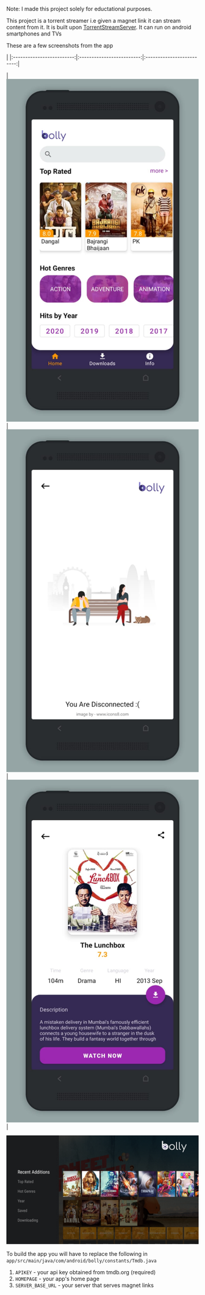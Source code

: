 Note: I made this project solely for eductational purposes.

This project is a torrent streamer i.e given a magnet link it can stream content from it. It is built upon [TorrentStreamServer](https://github.com/TorrentStream/TorrentStreamServer-Android). It can run on android smartphones and TVs

These are a few screenshots from the app

|
|:-------------------------:|:-------------------------:|:-------------------------:|

|![alt text](https://github.com/nileshsolanki/bolly/blob/master/screenhsots/ss3.jpeg)|![alt text](https://github.com/nileshsolanki/bolly/blob/master/screenhsots/ss2.jpeg) |![alt text](https://github.com/nileshsolanki/bolly/blob/master/screenhsots/ss1.jpeg)|

![alt text](https://github.com/nileshsolanki/bolly/blob/master/screenhsots/bollytv.png)







To build the app you will have to replace the following in ```app/src/main/java/com/android/bolly/constants/Tmdb.java```

1. ```APIKEY``` - your api key obtained from tmdb.org (required)
2. ```HOMEPAGE``` - your app's home page
3. ```SERVER_BASE_URL``` - your server that serves magnet links
